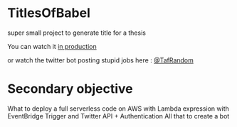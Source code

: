 # TitlesOfBabel
super small project to generate title for a thesis

You can watch it [in production](https://rdm.hosh.it/BabelTitle/)

or watch the twitter bot posting stupid jobs here : [@TafRandom](https://twitter.com/TafRandom)

# Secondary objective

What to deploy  a full serverless code on AWS with Lambda expression with EventBridge Trigger and Twitter API + Authentication
All that to create a bot

